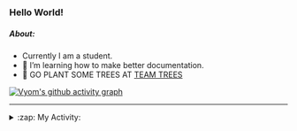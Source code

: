 ### Hello World!

##### About:
- Currently I am a student.
- 🌱 I’m learning how to make better documentation.
- 🌱 GO PLANT SOME TREES AT [TEAM TREES](https://teamtrees.org/)

[![Vyom's github activity graph](https://activity-graph.herokuapp.com/graph?username=Vyvy-vi)](https://github.com/ashutosh00710/github-readme-activity-graph)

---
<details>
  <summary>:zap: My Activity:</summary>
  
<!--START_SECTION:waka-->
![Code Time](http://img.shields.io/badge/Code%20Time-969%20hrs%2047%20mins-blue)

**I'm a Night 🦉** 

```text
🌞 Morning    97 commits     ███░░░░░░░░░░░░░░░░░░░░░░   13.7% 
🌆 Daytime    174 commits    ██████░░░░░░░░░░░░░░░░░░░   24.58% 
🌃 Evening    229 commits    ████████░░░░░░░░░░░░░░░░░   32.34% 
🌙 Night      208 commits    ███████░░░░░░░░░░░░░░░░░░   29.38%

```
📅 **I'm Most Productive on Sunday** 

```text
Monday       100 commits    ███░░░░░░░░░░░░░░░░░░░░░░   14.12% 
Tuesday      115 commits    ████░░░░░░░░░░░░░░░░░░░░░   16.24% 
Wednesday    89 commits     ███░░░░░░░░░░░░░░░░░░░░░░   12.57% 
Thursday     104 commits    ███░░░░░░░░░░░░░░░░░░░░░░   14.69% 
Friday       107 commits    ███░░░░░░░░░░░░░░░░░░░░░░   15.11% 
Saturday     76 commits     ██░░░░░░░░░░░░░░░░░░░░░░░   10.73% 
Sunday       117 commits    ████░░░░░░░░░░░░░░░░░░░░░   16.53%

```


📊 **This Week I Spent My Time On** 

```text
🔥 Editors: 
VS Code                  17 hrs 3 mins       █████████████████████████   100.0%

🐱‍💻 Projects: 
attendance-management-sys12 hrs 49 mins      ██████████████████░░░░░░░   75.21% 
CSF                      4 hrs 13 mins       ██████░░░░░░░░░░░░░░░░░░░   24.79% 
praise                   0 secs              ░░░░░░░░░░░░░░░░░░░░░░░░░   0.01%

```


 Last Updated on 18/11/2022 13:13:32 UTC
<!--END_SECTION:waka-->
</details>
